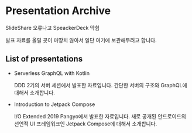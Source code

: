 # Presentation Archive

SlideShare 오류나고 SpeackerDeck 막힘

발표 자료를 올릴 곳이 마땅치 않아서 일단 여기에 보관해두려고 합니다.

## List of presentations 

- Serverless GraphQL with Kotlin

  DDD 2기의 서버 세션에서 발표한 자료입니다. 간단한 서버의 구조와 GraphQL에 대해서 소개합니다.
  
- Introduction to Jetpack Compose

  I/O Extended 2019 Pangyo에서 발표한 자료입니다. 새로 공개된 안드로이드의 선언적 UI 프레임워크인 Jetpack Compose에 대해서 소개합니다.
